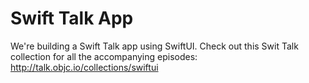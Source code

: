 # Swift Talk App

We're building a Swift Talk app using SwiftUI. Check out this Swit Talk collection for all the accompanying episodes: http://talk.objc.io/collections/swiftui
